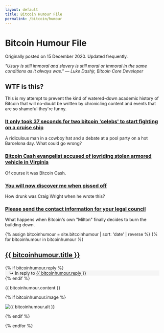 ```yaml
---
layout: default
title: Bitcoin Humour File
permalink: /bitcoin/humour
---
```


# Bitcoin Humour File

<p class="notebox">Originally posted on 15 December 2020. Updated frequently.</p> 

*"Usury is still immoral and slavery is still moral or immoral in the same conditions as it always was." — Luke Dashjr, Bitcoin Core Developer*


## WTF is this?

This is my attempt to prevent the kind of watered-down academic history of Bitcoin that will no-doubt be written by chronicling content and events that are so shameful they're funny.

### [It only took 37 seconds for two bitcoin 'celebs' to start fighting on a cruise ship](https://makgill.github.io/bitcoin-shame/coinsbank)

A ridiculous man in a cowboy hat and a debate at a pool party on a hot Barcelona day. What could go wrong?

### [Bitcoin Cash evangelist accused of joyriding stolen armored vehicle in Virginia](https://makgill.github.io/bitcoin-shame/tank)

Of course it was Bitcoin Cash.

### [You will now discover me when pissed off](https://makgill.github.io/bitcoin-shame/abc)

How drunk was Craig Wright when he wrote this?

### [Please send the contact information for your legal council](https://makgill.github.io/bitcoin-shame/please-send-contact)

What happens when Bitcoin's own "Milton" finally decides to burn the building down.



{% assign bitcoinhumour = site.bitcoinhumour | sort: 'date' | reverse %}
{% for bitcoinhumour in bitcoinhumour %}

<div class="h-entry note post-stub">
 
 
 <h2 class="post-stub"><a href="{{ bitcoinhumour.url | prepend: site.baseurl }}">
  {{ bitcoinhumour.title }}
      
   </a></h5>

{% if bitcoinhumour.reply %}
 <span class="reply-context" style="display:block;background-color: #f5f5f5;text-indent: 1em;">↳ In reply to <a href="{{ bitcoinhumour.reply | relative_url }}" class="u-in-reply-to h-cite">{{ bitcoinhumour.reply }}</a></span>
  {% endif %}
 
 <p class="p-content"> {{ bitcoinhumour.content }}
 </p>
 
   {% if bitcoinhumour.image %}
      <div class="post-image">
        <a href="{{ bitcoinhumour.url | relative_url }}" style="
    text-decoration: none;
">
          <img src="{{ bitcoinhumour.image | relative_url }}" alt="{{ bitcoinhumour.alt }}">
          
  </a>
       </div>  
      {% endif %}
 
</div>

{% endfor %}  
